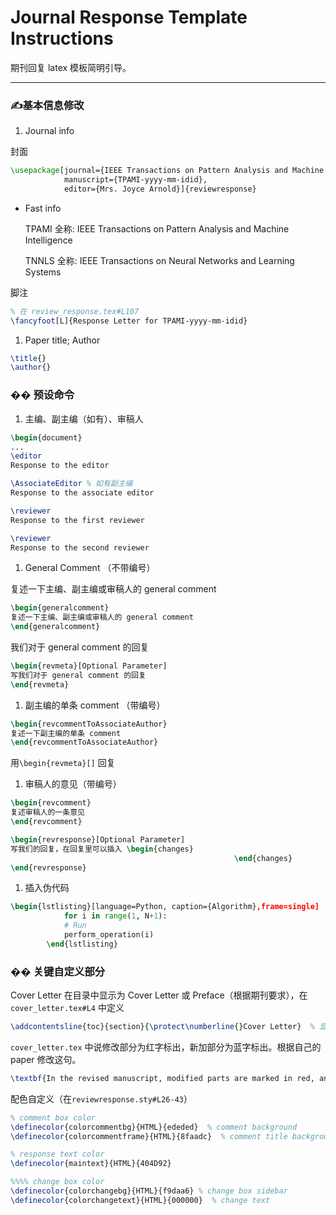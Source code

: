 

# Journal Response Template Instructions

期刊回复 latex 模板简明引导。

---

### ✍️基本信息修改

1. Journal info

封面

```latex
\usepackage[journal={IEEE Transactions on Pattern Analysis and Machine Intelligence},
			manuscript={TPAMI-yyyy-mm-idid},
			editor={Mrs. Joyce Arnold}]{reviewresponse}
```

- Fast info
  
    TPAMI 全称: IEEE Transactions on Pattern Analysis and Machine Intelligence
    
    TNNLS 全称: IEEE Transactions on Neural Networks and Learning Systems
    

脚注

```latex
% 在 review_response.tex#L107
\fancyfoot[L]{Response Letter for TPAMI-yyyy-mm-idid} 
```

1. Paper title; Author

```latex
\title{}
\author{}
```

### �� 预设命令

1. 主编、副主编（如有）、审稿人

```latex
\begin{document}
...
\editor
Response to the editor

\AssociateEditor % 如有副主编
Response to the associate editor

\reviewer
Response to the first reviewer

\reviewer
Response to the second reviewer
```

1. General Comment （不带编号）

复述一下主编、副主编或审稿人的 general comment

```latex
\begin{generalcomment}
复述一下主编、副主编或审稿人的 general comment
\end{generalcomment}
```

我们对于 general comment 的回复

```latex
\begin{revmeta}[Optional Parameter]
写我们对于 general comment 的回复
\end{revmeta}
```

1. 副主编的单条 comment （带编号）

```latex
\begin{revcommentToAssociateAuthor}
复述一下副主编的单条 comment
\end{revcommentToAssociateAuthor}
```

用`\begin{revmeta}[]` 回复

1. 审稿人的意见（带编号）

```latex
\begin{revcomment}
复述审稿人的一条意见
\end{revcomment}
```

```latex
\begin{revresponse}[Optional Parameter]
写我们的回复，在回复里可以插入 \begin{changes}
												  \end{changes}
\end{revresponse}
```

1. 插入伪代码

```latex
\begin{lstlisting}[language=Python, caption={Algorithm},frame=single]
			for i in range(1, N+1):
			# Run
			perform_operation(i)
		\end{lstlisting}
```

### �� 关键自定义部分

Cover Letter 在目录中显示为 Cover Letter 或 Preface（根据期刊要求），在`cover_letter.tex#L4` 中定义

```latex
\addcontentsline{toc}{section}{\protect\numberline{}Cover Letter}  % 显示为 Cover Letter
```

`cover_letter.tex` 中说修改部分为红字标出，新加部分为蓝字标出。根据自己的 paper 修改这句。

```latex
\textbf{In the revised manuscript, modified parts are marked in red, and newly added parts are marked in blue.}
```

配色自定义（在`reviewresponse.sty#L26-43`）

```latex
% comment box color
\definecolor{colorcommentbg}{HTML}{ededed}  % comment background
\definecolor{colorcommentframe}{HTML}{8faadc}  % comment title background 

% response text color
\definecolor{maintext}{HTML}{404D92}

%%%% change box color
\definecolor{colorchangebg}{HTML}{f9daa6} % change box sidebar
\definecolor{colorchangetext}{HTML}{000000}  % change text
```